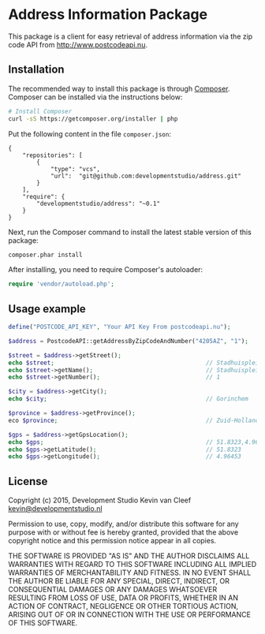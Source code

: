 # Address Information Package

This package is a client for easy retrieval of address information via the zip code API from <http://www.postcodeapi.nu>. 

## Installation
The recommended way to install this package is through [Composer](http://getcomposer.org). Composer can be installed via the instructions below:

```bash
# Install Composer
curl -sS https://getcomposer.org/installer | php
```
Put the following content in the file `composer.json`:

```composer
{
    "repositories": [
        {
            "type": "vcs",
            "url":  "git@github.com:developmentstudio/address.git"
        }
    ],
    "require": {
        "developmentstudio/address": "~0.1"
    }
}
```

Next, run the Composer command to install the latest stable version of this package:

```bash
composer.phar install
```

After installing, you need to require Composer's autoloader:

```php
require 'vendor/autoload.php';
```

## Usage example

```php
define("POSTCODE_API_KEY", "Your API Key From postcodeapi.nu");

$address = PostcodeAPI::getAddressByZipCodeAndNumber("4205AZ", "1");

$street = $address->getStreet();          
echo $street;                                           // Stadhuisplein 1
echo $street->getName();                                // Stadhuisplein
echo $street->getNumber();                              // 1

$city = $address->getCity();                            
echo $city;                                             // Gorinchem

$province = $address->getProvince();      
eco $province;                                          // Zuid-Holland

$gps = $address->getGpsLocation();        
echo $gps;                                              // 51.8323,4.96453
echo $gps->getLatitude();                               // 51.8323
echo $gps->getLongitude();                              // 4.96453
```

## License
Copyright (c) 2015, Development Studio Kevin van Cleef <kevin@developmentstudio.nl>

Permission to use, copy, modify, and/or distribute this software for any purpose with or without fee is hereby granted, provided that the above copyright notice and this permission notice appear in all copies.

THE SOFTWARE IS PROVIDED "AS IS" AND THE AUTHOR DISCLAIMS ALL WARRANTIES WITH REGARD TO THIS SOFTWARE INCLUDING ALL IMPLIED WARRANTIES OF MERCHANTABILITY AND FITNESS. IN NO EVENT SHALL THE AUTHOR BE LIABLE FOR ANY SPECIAL, DIRECT, INDIRECT, OR CONSEQUENTIAL DAMAGES OR ANY DAMAGES WHATSOEVER RESULTING FROM LOSS OF USE, DATA OR PROFITS, WHETHER IN AN ACTION OF CONTRACT, NEGLIGENCE OR OTHER TORTIOUS ACTION, ARISING OUT OF OR IN CONNECTION WITH THE USE OR PERFORMANCE OF THIS SOFTWARE.
